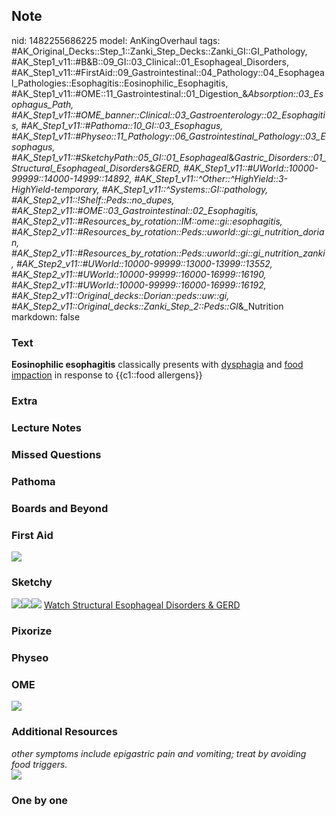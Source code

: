 ## Note
nid: 1482255686225
model: AnKingOverhaul
tags: #AK_Original_Decks::Step_1::Zanki_Step_Decks::Zanki_GI::GI_Pathology, #AK_Step1_v11::#B&B::09_GI::03_Clinical::01_Esophageal_Disorders, #AK_Step1_v11::#FirstAid::09_Gastrointestinal::04_Pathology::04_Esophageal_Pathologies::Esophagitis::Eosinophilic_Esophagitis, #AK_Step1_v11::#OME::11_Gastrointestinal::01_Digestion_&_Absorption::03_Esophagus_Path, #AK_Step1_v11::#OME_banner::Clinical::03_Gastroenterology::02_Esophagitis, #AK_Step1_v11::#Pathoma::10_GI::03_Esophagus, #AK_Step1_v11::#Physeo::11_Pathology::06_Gastrointestinal_Pathology::03_Esophagus, #AK_Step1_v11::#SketchyPath::05_GI::01_Esophageal_&_Gastric_Disorders::01_Structural_Esophageal_Disorders_&_GERD, #AK_Step1_v11::#UWorld::10000-99999::14000-14999::14892, #AK_Step1_v11::^Other::^HighYield::3-HighYield-temporary, #AK_Step1_v11::^Systems::GI::pathology, #AK_Step2_v11::!Shelf::Peds::no_dupes, #AK_Step2_v11::#OME::03_Gastrointestinal::02_Esophagitis, #AK_Step2_v11::#Resources_by_rotation::IM::ome::gi::esophagitis, #AK_Step2_v11::#Resources_by_rotation::Peds::uworld::gi::gi_nutrition_dorian, #AK_Step2_v11::#Resources_by_rotation::Peds::uworld::gi::gi_nutrition_zanki, #AK_Step2_v11::#UWorld::10000-99999::13000-13999::13552, #AK_Step2_v11::#UWorld::10000-99999::16000-16999::16190, #AK_Step2_v11::#UWorld::10000-99999::16000-16999::16192, #AK_Step2_v11::Original_decks::Dorian::peds::uw::gi, #AK_Step2_v11::Original_decks::Zanki_Step_2::Peds::GI_&_Nutrition
markdown: false

### Text
<div>
  <b>Eosinophilic esophagitis</b> classically presents with
  <u>dysphagia</u> and <u>food impaction</u> in response to
  {{c1::food allergens}}
</div>

### Extra


### Lecture Notes


### Missed Questions


### Pathoma


### Boards and Beyond


### First Aid
<img src="tmpe3iXZ5.png">

### Sketchy
<img src=
"eosinophilic%20esophagitis%20_1566160514431.jpg"><img src="Eosinophilic%20esophagitis.JPG"><img src="Zoverall%20picture%20(36)_1566160514431.jpg">
<a href=
"https://dashboard.sketchy.com/study/medical/courses/medical-pathophysiology/units/medical-pathophysiology-gi/videos/medical-pathophysiology-gi-esophageal-and-gastric-disorders-structural-esophageal-disorders-and-gerd?utm_source=anki&utm_medium=partnership&utm_campaign=february_update&utm_content=medical">
Watch Structural Esophageal Disorders & GERD</a>

### Pixorize


### Physeo


### OME
<div class="ome-widget">
  <a href=
  "https://onlinemeded.org/spa/gastroenterology/esophagitis/acquire?ref=anki">
  <img src="_OME_AnkiFlashcards_Lesson_1.png"></a>
</div>

### Additional Resources
<div>
  <i>other symptoms include epigastric pain and vomiting; treat by
  avoiding food triggers.</i>
</div><img src="EE.png" class="resizer">

### One by one

